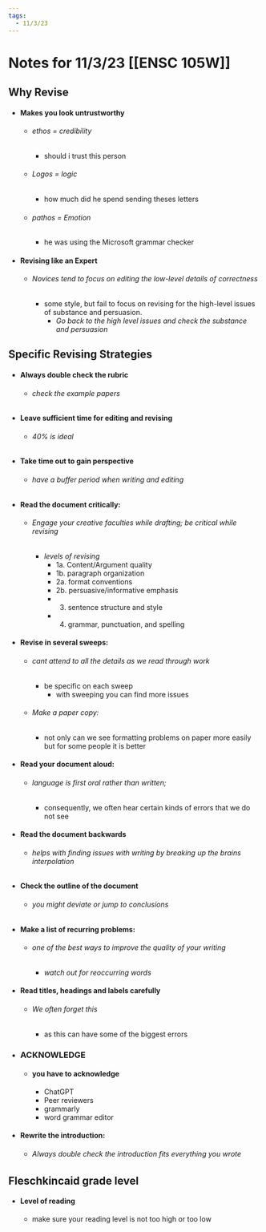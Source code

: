 ```yaml
---
tags:
  - 11/3/23
---
```


# Notes for 11/3/23 [[ENSC 105W]]

## Why Revise
- #### Makes you look untrustworthy
	- ###### ethos = credibility
		- should i trust this person
	- ###### Logos = logic
		- how much did he spend sending theses letters
	- ###### pathos = Emotion
		-  he was using the Microsoft grammar checker
- #### Revising like an Expert
	- ###### Novices tend to focus on editing the low-level details of correctness
		- some style, but fail to focus on revising for the high-level issues of substance and persuasion.
			- *Go back to the high level issues and check the substance and persuasion*

## Specific Revising Strategies
- #### Always double check the rubric
	- ###### *check* the example papers
- #### Leave sufficient time for editing and revising
	- ###### 40% is ideal
- #### Take time out to gain perspective
	- ###### have a buffer period when writing and editing
- #### Read the document critically:
	- ###### Engage your creative faculties while drafting; be critical while revising
		- *levels of revising*
			- 1a. Content/Argument quality
			- 1b. paragraph organization
			- 2a. format conventions
			- 2b. persuasive/informative emphasis
			- 3. sentence structure and style
			- 4. grammar, punctuation, and spelling
- #### Revise in several sweeps:
	- ###### cant attend to all the details as we read through work
		- be specific on each sweep
			- with sweeping you can find more issues
	- ###### Make a paper copy:
		- not only can we see formatting problems on paper more easily but for some people it is better
- #### Read your document aloud:
	- ###### language is first oral rather than written;
		- consequently, we often hear certain kinds of errors that we do not see
- #### Read the document backwards
	- ###### helps with finding issues with writing by breaking up the brains interpolation
- #### Check the outline of the document
	- ###### you might deviate or jump to conclusions 
- #### Make a list of recurring problems: 
	- ###### one of the best ways to improve the quality of your writing
		- *watch out for reoccurring words*
- #### Read titles, headings and labels carefully
	- ###### We often forget this
		- as this can have some of the biggest errors
- ### ACKNOWLEDGE
	- #### you have to acknowledge 
		- ChatGPT
		- Peer reviewers
		- grammarly
		- word grammar editor 
- #### Rewrite the introduction:
	- ###### Always double check the introduction fits everything you wrote


## Fleschkincaid grade level
- #### Level of reading
	- make sure your reading level is not too high or too low

